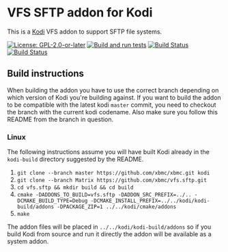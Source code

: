 # VFS SFTP addon for Kodi

This is a [Kodi](https://kodi.tv) VFS addon to support SFTP file systems.

[![License: GPL-2.0-or-later](https://img.shields.io/badge/License-GPL%20v2+-blue.svg)](LICENSE.md)
[![Build and run tests](https://github.com/xbmc/vfs.sftp/actions/workflows/build.yml/badge.svg?branch=Nexus)](https://github.com/xbmc/vfs.sftp/actions/workflows/build.yml)
[![Build Status](https://dev.azure.com/teamkodi/binary-addons/_apis/build/status/xbmc.vfs.sftp?branchName=Nexus)](https://dev.azure.com/teamkodi/binary-addons/_build/latest?definitionId=54&branchName=Nexus)
[![Build Status](https://jenkins.kodi.tv/view/Addons/job/xbmc/job/vfs.sftp/job/Nexus/badge/icon)](https://jenkins.kodi.tv/blue/organizations/jenkins/xbmc%2Fvfs.sftp/branches/)
<!--- [![Build Status](https://ci.appveyor.com/api/projects/status/github/xbmc/vfs.sftp?svg=true)](https://ci.appveyor.com/project/xbmc/vfs-sftp) -->

## Build instructions

When building the addon you have to use the correct branch depending on which version of Kodi you're building against.
If you want to build the addon to be compatible with the latest kodi `master` commit, you need to checkout the branch with the current kodi codename.
Also make sure you follow this README from the branch in question.

### Linux

The following instructions assume you will have built Kodi already in the `kodi-build` directory 
suggested by the README.

1. `git clone --branch master https://github.com/xbmc/xbmc.git kodi`
2. `git clone --branch Matrix https://github.com/xbmc/vfs.sftp.git`
3. `cd vfs.sftp && mkdir build && cd build`
4. `cmake -DADDONS_TO_BUILD=vfs.sftp -DADDON_SRC_PREFIX=../.. -DCMAKE_BUILD_TYPE=Debug -DCMAKE_INSTALL_PREFIX=../../kodi/kodi-build/addons -DPACKAGE_ZIP=1 ../../kodi/cmake/addons`
5. `make`

The addon files will be placed in `../../kodi/kodi-build/addons` so if you build Kodi from source and run it directly 
the addon will be available as a system addon.
